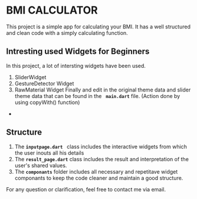 # BMI CALCULATOR

This project is a simple app for calculating your BMI.
It has a well structured and clean code with a simply calculating function.

## Intresting used Widgets for Beginners

In this project, a lot of intersting widgets have been used.
1. SliderWidget
2. GestureDetector Widget
3. RawMaterial Widget
Finally and edit in the original theme data and slider theme data that can be found in the **``` main.dart```** file. (Action done by using copyWith() function)
-   
## Structure 

1.  The **```inputpage.dart ```** class includes the interactive widgets from which the user inouts all his details
2.  The **```result_page.dart```** class includes the result and interpretation of the user's shared values.
3.  The **```componants```**  folder includes all necessary and repetitave widget componants to keep the code cleaner and maintain a good structure. 


For any question or clarification, feel free to contact me via email.